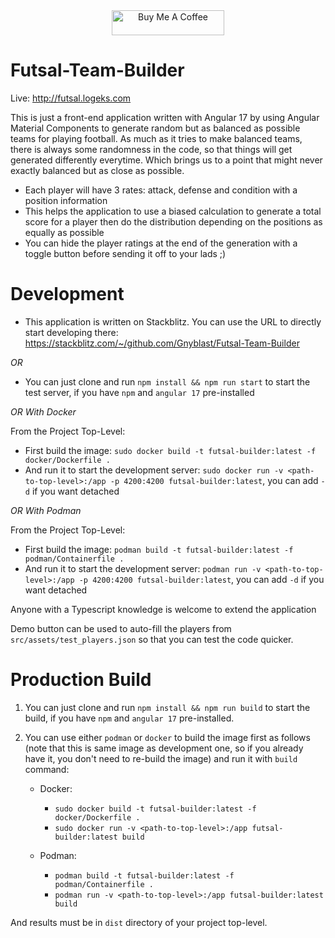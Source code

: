   <div style="text-align:center">
    <a href="https://www.buymeacoffee.com/gnyblast" target="_blank"
      ><img
        alt="Buy Me A Coffee"
        height="40"
        width="180"
        src="https://img.buymeacoffee.com/button-api/?text=Buy me a coffee&slug=gnyblast&button_colour=F44336&font_colour=ffffff&font_family=Cookie&outline_colour=000000&coffee_colour=ffffff"
    /></a>
  </div>

# Futsal-Team-Builder

Live: http://futsal.logeks.com

This is just a front-end application written with Angular 17 by using Angular Material Components to generate random but as balanced as possible teams for playing football. As much as it tries to make balanced teams, there is always some randomness in the code, so that things will get generated differently everytime. Which brings us to a point that might never exactly balanced but as close as possible.

- Each player will have 3 rates: attack, defense and condition with a position information
- This helps the application to use a biased calculation to generate a total score for a player then do the distribution depending on the positions as equally as possible
- You can hide the player ratings at the end of the generation with a toggle button before sending it off to your lads ;)

# Development

- This application is written on Stackblitz. You can use the URL to directly start developing there: https://stackblitz.com/~/github.com/Gnyblast/Futsal-Team-Builder

_OR_

- You can just clone and run `npm install && npm run start` to start the test server, if you have `npm` and `angular 17` pre-installed

_OR With Docker_

From the Project Top-Level:

- First build the image: `sudo docker build -t futsal-builder:latest -f docker/Dockerfile .`
- And run it to start the development server: `sudo docker run -v <path-to-top-level>:/app -p 4200:4200 futsal-builder:latest`, you can add `-d` if you want detached

_OR With Podman_

From the Project Top-Level:

- First build the image: `podman build -t futsal-builder:latest -f podman/Containerfile .`
- And run it to start the development server: `podman run -v <path-to-top-level>:/app -p 4200:4200 futsal-builder:latest`, you can add `-d` if you want detached

Anyone with a Typescript knowledge is welcome to extend the application

Demo button can be used to auto-fill the players from `src/assets/test_players.json` so that you can test the code quicker.

# Production Build

1. You can just clone and run `npm install && npm run build` to start the build, if you have `npm` and `angular 17` pre-installed.
2. You can use either `podman` or `docker` to build the image first as follows (note that this is same image as development one, so if you already have it, you don't need to re-build the image) and run it with `build` command:

   - Docker:

     - `sudo docker build -t futsal-builder:latest -f docker/Dockerfile .`
     - `sudo docker run -v <path-to-top-level>:/app futsal-builder:latest build`

   - Podman:
     - `podman build -t futsal-builder:latest -f podman/Containerfile .`
     - `podman run -v <path-to-top-level>:/app futsal-builder:latest build`

And results must be in `dist` directory of your project top-level.

